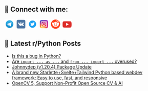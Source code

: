 ## 🔎 Connect with me:
[<img src="https://github.com/bullbesh/bullbesh/blob/main/images/Telegram.png" width="32" height="32" />](https://t.me/bullbesh)
[<img src="https://github.com/bullbesh/bullbesh/blob/main/images/VK.png" width="32" height="32" />](https://vk.com/bullbesh)
[<img src="https://github.com/bullbesh/bullbesh/blob/main/images/Twitter.png" width="32" height="32" />](https://twitter.com/bullbesh1)
[<img src="https://github.com/bullbesh/bullbesh/blob/main/images/Instagram.png" width="32" height="32" />](https://www.instagram.com/bullbesh)
[<img src="https://github.com/bullbesh/bullbesh/blob/main/images/Reddit.png" width="32" height="32" />](https://www.reddit.com/user/bullbesh)
[<img src="https://github.com/bullbesh/bullbesh/blob/main/images/YouTube.png" width="32" height="32" />](https://www.youtube.com/channel/UCtfjRs6uzgq5mfm8S06WTcg)

## 📕 Latest r/Python Posts
<!-- BLOG-POST-LIST:START -->
- [Is this a bug in Python?](https://www.reddit.com/r/Python/comments/18c1h97/is_this_a_bug_in_python/)
- [Are `import ... as ...` and `from ... import ...` overused?](https://www.reddit.com/r/Python/comments/18bzzm9/are_import_as_and_from_import_overused/)
- [Johnnydep &lpar;v1.20.4&rpar; Package Update](https://www.reddit.com/r/Python/comments/18bzixi/johnnydep_v1204_package_update/)
- [A brand new Starlette+Svelte+Tailwind Python based webdev framework: Easy to use, fast, and responsive](https://www.reddit.com/r/Python/comments/18buivv/a_brand_new_starlettesveltetailwind_python_based/)
- [OpenCV 5, Support Non-Profit Open Source CV &amp; AI](https://www.reddit.com/r/Python/comments/18brttk/opencv_5_support_nonprofit_open_source_cv_ai/)
<!-- BLOG-POST-LIST:END -->
